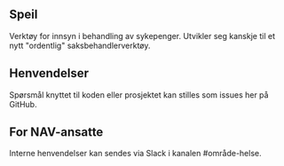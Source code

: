 ## Speil

Verktøy for innsyn i behandling av sykepenger. Utvikler seg kanskje til et nytt "ordentlig" saksbehandlerverktøy.

## Henvendelser

Spørsmål knyttet til koden eller prosjektet kan stilles som issues her på GitHub.

## For NAV-ansatte

Interne henvendelser kan sendes via Slack i kanalen #område-helse.
